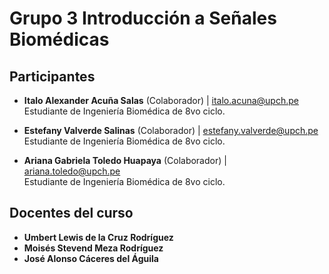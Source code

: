 # Grupo 3 Introducción a Señales Biomédicas


## Participantes

- **Italo Alexander Acuña Salas** (Colaborador) | [italo.acuna@upch.pe](mailto:italo.acuna@upch.pe)  
  Estudiante de Ingeniería Biomédica de 8vo ciclo.

- **Estefany Valverde Salinas** (Colaborador) | [estefany.valverde@upch.pe](mailto:estefany.valverde@upch.pe)  
  Estudiante de Ingeniería Biomédica de 8vo ciclo.

- **Ariana Gabriela Toledo Huapaya** (Colaborador) | [ariana.toledo@upch.pe](mailto:ariana.toledo@upch.pe)  
  Estudiante de Ingeniería Biomédica de 8vo ciclo.


## Docentes del curso

- **Umbert Lewis de la Cruz Rodríguez**
- **Moisés Stevend Meza Rodríguez**
- **José Alonso Cáceres del Águila**

